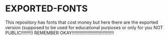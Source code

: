# EXPORTED-FONTS
This repository has fonts that cost money but here there are the exported version (supposed to be used for educational purposes or only for you NOT PUBLIC!!!!!!!!)
REMEMBER OKAY!!!!!!!!!!!!!!!!!!!!!!!!!!!!!!!!!
